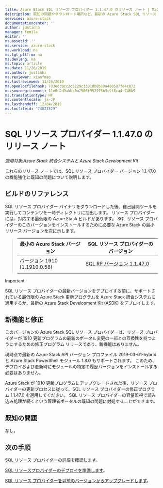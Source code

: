 ```yaml
---
title: Azure Stack SQL リソース プロバイダー 1.1.47.0 のリリース ノート | Microsoft Docs
description: 既知の問題やダウンロード場所など、最新の Azure Stack SQL リソース プロバイダー更新プログラムについて説明します。
services: azure-stack
documentationcenter: ''
author: justinha
manager: femila
editor: ''
ms.assetid: ''
ms.service: azure-stack
ms.workload: na
ms.tgt_pltfrm: na
ms.devlang: na
ms.topic: article
ms.date: 11/26/2019
ms.author: justinha
ms.reviewer: xiaofmao
ms.lastreviewed: 11/26/2019
ms.openlocfilehash: 703edc0cc2c5229c3301db0b68a400507fe4c872
ms.sourcegitcommit: 11e0c2d9abbc0a2506f992976b3c9f8ca4e746b9
ms.translationtype: HT
ms.contentlocale: ja-JP
ms.lasthandoff: 12/04/2019
ms.locfileid: "74823529"
---
```

# <a name="sql-resource-provider-11470-release-notes"></a>SQL リソース プロバイダー 1.1.47.0 のリリース ノート

*適用対象:Azure Stack 統合システムと Azure Stack Development Kit*

これらのリリース ノートでは、SQL リソース プロバイダー バージョン 1.1.47.0 の機能強化と既知の問題について説明します。

## <a name="build-reference"></a>ビルドのリファレンス
SQL リソース プロバイダー バイナリをダウンロードした後、自己展開ツールを実行してコンテンツを一時ディレクトリに抽出します。 リソース プロバイダーには、対応する最低限の Azure Stack ビルドがあります。 SQL リソース プロバイダーのこのバージョンをインストールするために必要な Azure Stack の最小リリース バージョンを次に示します。

> |最小の Azure Stack バージョン|SQL リソース プロバイダーのバージョン|
> |-----|-----|
> |バージョン 1910 (1.1910.0.58)|[SQL RP バージョン 1.1.47.0](https://aka.ms/azurestacksqlrp11470)|  
> |     |     |

> [!IMPORTANT]
> SQL リソース プロバイダーの最新バージョンをデプロイする前に、サポートされている最低限の Azure Stack 更新プログラムを Azure Stack 統合システムに適用するか、最新の Azure Stack Development Kit (ASDK) をデプロイします。

## <a name="new-features-and-fixes"></a>新機能と修正

このバージョンの Azure Stack SQL リソース プロバイダーは、リソース プロバイダーが 1910 更新プログラムの最新のポータル変更の一部との互換性を持つようにするための修正プログラム リリースであり、新機能はありません。

現時点で最新の Azure Stack API バージョン プロファイル 2019-03-01-hybrid と Azure Stack PowerShell モジュール 1.8.0 もサポートされます。 このため、デプロイおよび更新時にモジュールの特定の履歴バージョンをインストールする必要はありません。

Azure Stack が 1910 更新プログラムにアップグレードされた後、リソース プロバイダーの更新プロセスに従って、SQL リソース プロバイダーの修正プログラム 1.1.47.0 を適用してください。 SQL リソース プロバイダーの容量監視で読み込み処理が続くという管理者ポータルの既知の問題に対処することができます。

## <a name="known-issues"></a>既知の問題

なし。

## <a name="next-steps"></a>次の手順
[SQL リソース プロバイダーの詳細を確認します](azure-stack-sql-resource-provider.md)。

[SQL リソースプロバイダーのデプロイを準備します](azure-stack-sql-resource-provider-deploy.md#prerequisites)。

[SQL リソース プロバイダーを以前のバージョンからアップグレードします](azure-stack-sql-resource-provider-update.md)。 
